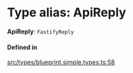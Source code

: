 # Type alias: ApiReply

 **ApiReply**: `FastifyReply`

#### Defined in

[src/types/blueprint.simple.types.ts:58](https://github.com/zjayers/AssembleJS/blob/b5fd21b/src/types/blueprint.simple.types.ts#L58)
